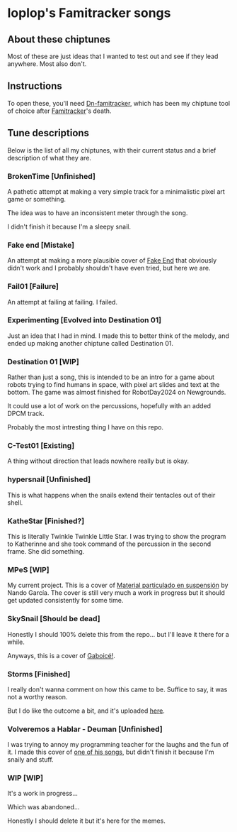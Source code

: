 # Ioplop's Famitracker songs

## About these chiptunes
Most of these are just ideas that I wanted to test out and see if they lead anywhere. Most also don't.

## Instructions
To open these, you'll need [Dn-famitracker](https://github.com/Dn-Programming-Core-Management/Dn-FamiTracker), which has been my chiptune tool of choice after [Famitracker](http://www.famitracker.com/)'s death.

## Tune descriptions

Below is the list of all my chiptunes, with their current status and a brief description of what they are.

### BrokenTime [Unfinished]

A pathetic attempt at making a very simple track for a minimalistic pixel art game or something. 

The idea was to have an inconsistent meter through the song.

I didn't finish it because I'm a sleepy snail.

### Fake end [Mistake]

An attempt at making a more plausible cover of [Fake End](https://www.newgrounds.com/audio/listen/583118) that obviously didn't work and I probably shouldn't have even tried, but here we are.

### Fail01 [Failure]

An attempt at failing at failing. I failed.

### Experimenting [Evolved into Destination 01]

Just an idea that I had in mind. I made this to better think of the melody, and ended up making another chiptune called Destination 01.

### Destination 01 [WIP]

Rather than just a song, this is intended to be an intro for a game about robots trying to find humans in space, with pixel art slides and text at the bottom. The game was almost finished for RobotDay2024 on Newgrounds.

It could use a lot of work on the percussions, hopefully with an added DPCM track.

Probably the most intresting thing I have on this repo.

### C-Test01 [Existing]

A thing without direction that leads nowhere really but is okay.

### hypersnail [Unfinished]

This is what happens when the snails extend their tentacles out of their shell.

### KatheStar [Finished?]

This is literally Twinkle Twinkle Little Star. I was trying to show the program to Katherinne and she took command of the percussion in the second frame. She did something.

### MPeS [WIP]

My current project. This is a cover of [Material particulado en suspensión](https://open.spotify.com/track/1HQQ9fvTNmgXAkgHvmAJRK?si=85f5c50c30b8467d) by Nando García. The cover is still very much a work in progress but it should get updated consistently for some time.

### SkySnail [Should be dead]

Honestly I should 100% delete this from the repo... but I'll leave it there for a while.

Anyways, this is a cover of [Gaboicé!](https://www.newgrounds.com/audio/listen/568661).

### Storms [Finished]

I really don't wanna comment on how this came to be. Suffice to say, it was not a worthy reason.

But I do like the outcome a bit, and it's uploaded [here](https://www.newgrounds.com/audio/listen/1234146).

### Volveremos a Hablar - Deuman [Unfinished]

I was trying to annoy my programming teacher for the laughs and the fun of it. I made this cover of [one of his songs](https://youtu.be/5pSkVVcWTa4), but didn't finish it because I'm snaily and stuff.

### WIP [WIP]
It's a work in progress...

Which was abandoned...

Honestly I should delete it but it's here for the memes.


